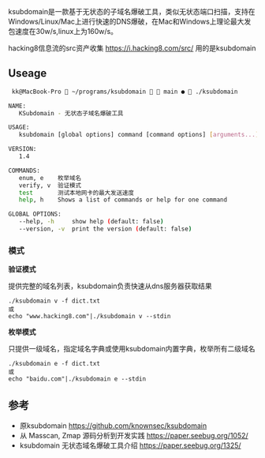 ksubdomain是一款基于无状态的子域名爆破工具，类似无状态端口扫描，支持在Windows/Linux/Mac上进行快速的DNS爆破，在Mac和Windows上理论最大发包速度在30w/s,linux上为160w/s。

hacking8信息流的src资产收集 https://i.hacking8.com/src/ 用的是ksubdomain

## Useage
```bash
 kk@MacBook-Pro  ~/programs/ksubdomain   main ●  ./ksubdomain

NAME:
   KSubdomain - 无状态子域名爆破工具

USAGE:
   ksubdomain [global options] command [command options] [arguments...]

VERSION:
   1.4

COMMANDS:
   enum, e    枚举域名
   verify, v  验证模式
   test       测试本地网卡的最大发送速度
   help, h    Shows a list of commands or help for one command

GLOBAL OPTIONS:
   --help, -h     show help (default: false)
   --version, -v  print the version (default: false)

```

### 模式
**验证模式**

提供完整的域名列表，ksubdomain负责快速从dns服务器获取结果 
```
./ksubdomain v -f dict.txt
或
echo "www.hacking8.com"|./ksubdomain v --stdin
```
**枚举模式**

只提供一级域名，指定域名字典或使用ksubdomain内置字典，枚举所有二级域名
```
./ksubdomain e -f dict.txt
或
echo "baidu.com"|./ksubdomain e --stdin
```


## 参考
- 原ksubdomain https://github.com/knownsec/ksubdomain
- 从 Masscan, Zmap 源码分析到开发实践 <https://paper.seebug.org/1052/>
- ksubdomain 无状态域名爆破工具介绍 <https://paper.seebug.org/1325/>